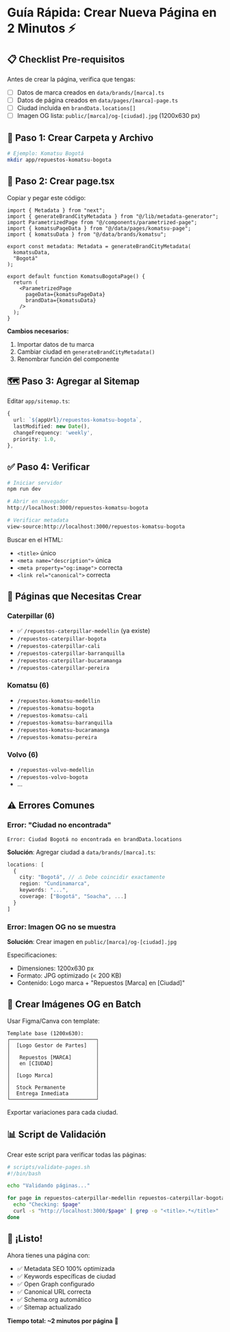 # Guía Rápida: Crear Nueva Página en 2 Minutos ⚡

## 📋 Checklist Pre-requisitos

Antes de crear la página, verifica que tengas:

- [ ] Datos de marca creados en `data/brands/[marca].ts`
- [ ] Datos de página creados en `data/pages/[marca]-page.ts`
- [ ] Ciudad incluida en `brandData.locations[]`
- [ ] Imagen OG lista: `public/[marca]/og-[ciudad].jpg` (1200x630 px)

## 🚀 Paso 1: Crear Carpeta y Archivo

```bash
# Ejemplo: Komatsu Bogotá
mkdir app/repuestos-komatsu-bogota
```

## 📝 Paso 2: Crear page.tsx

Copiar y pegar este código:

```tsx
import { Metadata } from "next";
import { generateBrandCityMetadata } from "@/lib/metadata-generator";
import ParametrizedPage from "@/components/parametrized-page";
import { komatsuPageData } from "@/data/pages/komatsu-page";
import { komatsuData } from "@/data/brands/komatsu";

export const metadata: Metadata = generateBrandCityMetadata(
  komatsuData, 
  "Bogotá"
);

export default function KomatsuBogotaPage() {
  return (
    <ParametrizedPage 
      pageData={komatsuPageData} 
      brandData={komatsuData} 
    />
  );
}
```

**Cambios necesarios:**
1. Importar datos de tu marca
2. Cambiar ciudad en `generateBrandCityMetadata()`
3. Renombrar función del componente

## 🗺️ Paso 3: Agregar al Sitemap

Editar `app/sitemap.ts`:

```typescript
{
  url: `${appUrl}/repuestos-komatsu-bogota`,
  lastModified: new Date(),
  changeFrequency: 'weekly',
  priority: 1.0,
},
```

## ✅ Paso 4: Verificar

```bash
# Iniciar servidor
npm run dev

# Abrir en navegador
http://localhost:3000/repuestos-komatsu-bogota

# Verificar metadata
view-source:http://localhost:3000/repuestos-komatsu-bogota
```

Buscar en el HTML:
- `<title>` único
- `<meta name="description">` única
- `<meta property="og:image">` correcta
- `<link rel="canonical">` correcta

## 🎯 Páginas que Necesitas Crear

### Caterpillar (6)
- ✅ `/repuestos-caterpillar-medellin` (ya existe)
- `/repuestos-caterpillar-bogota`
- `/repuestos-caterpillar-cali`
- `/repuestos-caterpillar-barranquilla`
- `/repuestos-caterpillar-bucaramanga`
- `/repuestos-caterpillar-pereira`

### Komatsu (6)
- `/repuestos-komatsu-medellin`
- `/repuestos-komatsu-bogota`
- `/repuestos-komatsu-cali`
- `/repuestos-komatsu-barranquilla`
- `/repuestos-komatsu-bucaramanga`
- `/repuestos-komatsu-pereira`

### Volvo (6)
- `/repuestos-volvo-medellin`
- `/repuestos-volvo-bogota`
- ...

## ⚠️ Errores Comunes

### Error: "Ciudad no encontrada"
```
Error: Ciudad Bogotá no encontrada en brandData.locations
```

**Solución**: Agregar ciudad a `data/brands/[marca].ts`:

```typescript
locations: [
  {
    city: "Bogotá", // ⚠️ Debe coincidir exactamente
    region: "Cundinamarca",
    keywords: "...",
    coverage: ["Bogotá", "Soacha", ...]
  }
]
```

### Error: Imagen OG no se muestra

**Solución**: Crear imagen en `public/[marca]/og-[ciudad].jpg`

Especificaciones:
- Dimensiones: 1200x630 px
- Formato: JPG optimizado (< 200 KB)
- Contenido: Logo marca + "Repuestos [Marca] en [Ciudad]"

## 🎨 Crear Imágenes OG en Batch

Usar Figma/Canva con template:

```
Template base (1200x630):
┌────────────────────────────┐
│  [Logo Gestor de Partes]   │
│                            │
│   Repuestos [MARCA]        │
│   en [CIUDAD]              │
│                            │
│  [Logo Marca]              │
│                            │
│  Stock Permanente          │
│  Entrega Inmediata         │
└────────────────────────────┘
```

Exportar variaciones para cada ciudad.

## 📊 Script de Validación

Crear este script para verificar todas las páginas:

```bash
# scripts/validate-pages.sh
#!/bin/bash

echo "Validando páginas..."

for page in repuestos-caterpillar-medellin repuestos-caterpillar-bogota; do
  echo "Checking: $page"
  curl -s "http://localhost:3000/$page" | grep -o "<title>.*</title>"
done
```

## 🎉 ¡Listo!

Ahora tienes una página con:
- ✅ Metadata SEO 100% optimizada
- ✅ Keywords específicas de ciudad
- ✅ Open Graph configurado
- ✅ Canonical URL correcta
- ✅ Schema.org automático
- ✅ Sitemap actualizado

**Tiempo total: ~2 minutos por página** 🚀

